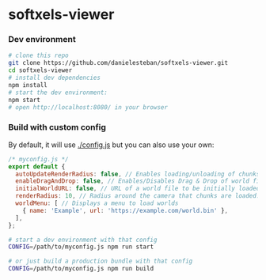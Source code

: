 softxels-viewer
==

### Dev environment

```bash
# clone this repo
git clone https://github.com/danielesteban/softxels-viewer.git
cd softxels-viewer
# install dev dependencies
npm install
# start the dev environment:
npm start
# open http://localhost:8080/ in your browser
```

### Build with custom config

By default, it will use [./config.js](./config.js) but you can also use your own:

```js
/* myconfig.js */
export default {
  autoUpdateRenderRadius: false, // Enables loading/unloading of chunks as the camera moves.
  enableDragAndDrop: false, // Enables/Disables Drag & Drop of world files.
  initialWorldURL: false, // URL of a world file to be initially loaded (or false for none).
  renderRadius: 10, // Radius around the camera that chunks are loaded.
  worldMenu: [ // Displays a menu to load worlds
    { name: 'Example', url: 'https://example.com/world.bin' },
  ],
};
```

```bash
# start a dev environment with that config
CONFIG=/path/to/myconfig.js npm run start

# or just build a production bundle with that config
CONFIG=/path/to/myconfig.js npm run build
```
